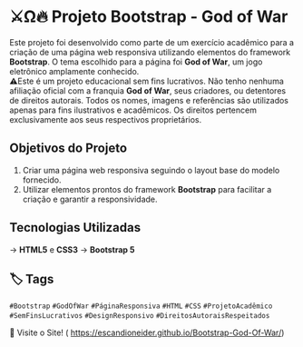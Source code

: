# ⚔️Ω🔥 Projeto Bootstrap - God of War

Este projeto foi desenvolvido como parte de um exercício acadêmico para a criação de uma página web responsiva utilizando elementos do framework **Bootstrap**. O tema escolhido para a página foi **God of War**, um jogo eletrônico amplamente conhecido.  
⚠️Este é um projeto educacional sem fins lucrativos. Não tenho nenhuma afiliação oficial com a franquia **God of War**, seus criadores, ou detentores de direitos autorais. Todos os nomes, imagens e referências são utilizados apenas para fins ilustrativos e acadêmicos. Os direitos pertencem exclusivamente aos seus respectivos proprietários.

## Objetivos do Projeto
1. Criar uma página web responsiva seguindo o layout base do modelo fornecido.
2. Utilizar elementos prontos do framework **Bootstrap** para facilitar a criação e garantir a responsividade.

## Tecnologias Utilizadas
-> **HTML5** e **CSS3**
-> **Bootstrap 5**

## 🏷️ Tags
 `#Bootstrap` `#GodOfWar` `#PáginaResponsiva`
 `#HTML` `#CSS` `#ProjetoAcadêmico`
 `#SemFinsLucrativos` `#DesignResponsivo` `#DireitosAutoraisRespeitados`

 🔗 Visite o Site! ( https://escandioneider.github.io/Bootstrap-God-Of-War/)
